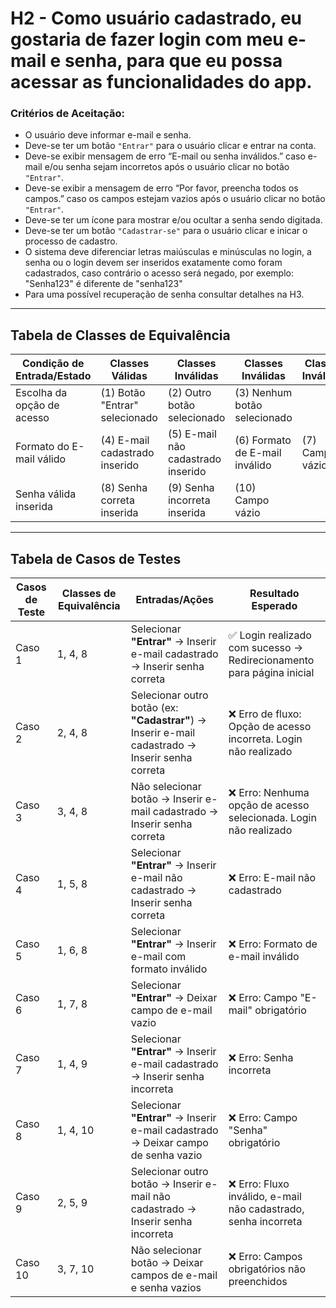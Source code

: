 # H2 - Como usuário cadastrado, eu gostaria de fazer login com meu e-mail e senha, para que eu possa acessar as funcionalidades do app.

### **Critérios de Aceitação:** 

- O usuário deve informar e-mail e senha.
- Deve-se ter um botão `"Entrar"` para o usuário clicar e entrar na conta.
- Deve-se exibir mensagem de erro “E-mail ou senha inválidos.” caso e-mail e/ou senha sejam incorretos após o usuário clicar no botão `"Entrar"`.
- Deve-se exibir a mensagem de erro “Por favor, preencha todos os campos.” caso os campos estejam vazios após o usuário clicar no botão `"Entrar"`.
- Deve-se ter um ícone para mostrar e/ou ocultar a senha sendo digitada.
- Deve-se ter um botão `"Cadastrar-se"` para o usuário clicar e inicar o processo de cadastro.
- O sistema deve diferenciar letras maiúsculas e minúsculas no login, a senha ou o login devem ser inseridos exatamente como foram cadastrados, caso contrário o acesso será negado, por exemplo: "Senha123" é diferente de "senha123"
- Para uma possível recuperação de senha consultar detalhes na H3.
---
## Tabela de Classes de Equivalência

| Condição de Entrada/Estado | Classes Válidas | Classes Inválidas | Classes Inválidas | Classes Inválidas |
| --- | --- | --- | --- | --- |
| Escolha da opção de acesso | (1) Botão "Entrar" selecionado | (2) Outro botão selecionado | (3) Nenhum botão selecionado | |
| Formato do E-mail válido | (4) E-mail cadastrado inserido | (5) E-mail não cadastrado inserido | (6) Formato de E-mail inválido | (7) Campo vázio |
| Senha válida inserida | (8) Senha correta inserida | (9) Senha incorreta inserida | (10) Campo vázio | |

---
## Tabela de Casos de Testes

| Casos de Teste | Classes de Equivalência | Entradas/Ações | Resultado Esperado |
|----------------|-------------------------|----------------|---------------------|
| Caso 1 | 1, 4, 8 | Selecionar **"Entrar"** → Inserir e-mail cadastrado → Inserir senha correta | ✅ Login realizado com sucesso → Redirecionamento para página inicial |
| Caso 2 | 2, 4, 8 | Selecionar outro botão (ex: **"Cadastrar"**) → Inserir e-mail cadastrado → Inserir senha correta | ❌ Erro de fluxo: Opção de acesso incorreta. Login não realizado |
| Caso 3 | 3, 4, 8 | Não selecionar botão → Inserir e-mail cadastrado → Inserir senha correta | ❌ Erro: Nenhuma opção de acesso selecionada. Login não realizado |
| Caso 4 | 1, 5, 8 | Selecionar **"Entrar"** → Inserir e-mail não cadastrado → Inserir senha correta | ❌ Erro: E-mail não cadastrado |
| Caso 5 | 1, 6, 8 | Selecionar **"Entrar"** → Inserir e-mail com formato inválido | ❌ Erro: Formato de e-mail inválido |
| Caso 6 | 1, 7, 8 | Selecionar **"Entrar"** → Deixar campo de e-mail vazio | ❌ Erro: Campo "E-mail" obrigatório |
| Caso 7 | 1, 4, 9 | Selecionar **"Entrar"** → Inserir e-mail cadastrado → Inserir senha incorreta | ❌ Erro: Senha incorreta |
| Caso 8 | 1, 4, 10 | Selecionar **"Entrar"** → Inserir e-mail cadastrado → Deixar campo de senha vazio | ❌ Erro: Campo "Senha" obrigatório |
| Caso 9 | 2, 5, 9 | Selecionar outro botão → Inserir e-mail não cadastrado → Inserir senha incorreta | ❌ Erro: Fluxo inválido, e-mail não cadastrado, senha incorreta |
| Caso 10 | 3, 7, 10 | Não selecionar botão → Deixar campos de e-mail e senha vazios | ❌ Erro: Campos obrigatórios não preenchidos |
